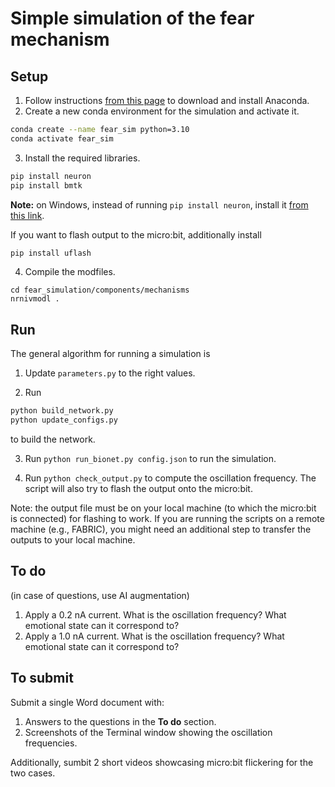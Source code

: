 # Simple simulation of the fear mechanism

## Setup

1. Follow instructions [from this page](https://www.anaconda.com/download/success) to download and install Anaconda.
2. Create a new conda environment for the simulation and activate it.
```bash
conda create --name fear_sim python=3.10
conda activate fear_sim
```
3. Install the required libraries.
```bash
pip install neuron
pip install bmtk
```
**Note:** on Windows, instead of running `pip install neuron`, install it [from this link](https://www.neuron.yale.edu/neuron/download).

If you want to flash output to the micro:bit, additionally install
```bash
pip install uflash
```

4. Compile the modfiles.
```
cd fear_simulation/components/mechanisms
nrnivmodl .
```

## Run

The general algorithm for running a simulation is

1. Update `parameters.py` to the right values.

2. Run 
```bash
python build_network.py
python update_configs.py
```
to build the network.

3. Run `python run_bionet.py config.json` to run the simulation.
 
4. Run `python check_output.py` to compute the oscillation frequency. The script will also try to flash the output onto the micro:bit.

Note: the output file must be on your local machine (to which the micro:bit is connected) for flashing to work. If you are running the scripts on a remote machine (e.g., FABRIC), you might need an additional step to transfer the outputs to your local machine.

## To do

(in case of questions, use AI augmentation)

1. Apply a 0.2 nA current. What is the oscillation frequency? What emotional state can it correspond to?
2. Apply a 1.0 nA current. What is the oscillation frequency? What emotional state can it correspond to?

## To submit

Submit a single Word document with:
1. Answers to the questions in the **To do** section.
2. Screenshots of the Terminal window showing the oscillation frequencies.

Additionally, sumbit 2 short videos showcasing micro:bit flickering for the two cases. 
